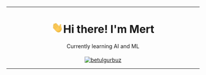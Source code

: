 
---

<div class="container">
  <h1 align="center"> 
    <img src="https://raw.githubusercontent.com/ABSphreak/ABSphreak/master/gifs/Hi.gif" width="30px">Hi there! I'm Mert </h1>
   <p align="center"> Currently learning AI and ML<br><br> 
    <a href="https://www.linkedin.com/in/mert-yaba-58116048/" target="blank"><img align="center" src="https://raw.githubusercontent.com/rahuldkjain/github-profile-readme-generator/master/src/images/icons/Social/linked-in-alt.svg" alt="betulgurbuz" height="30" width="40" /></a>
  <!---  <a href="https://www.kaggle.com/badl071" target="blank"><img align="center" src="https://raw.githubusercontent.com/rahuldkjain/github-profile-readme-generator/master/src/images/icons/Social/kaggle.svg" alt="betulgurbuz" height="30" width="40" /></a>--->
    
   </p>
  <!--- <p align="center"><img src="https://github-readme-stats.vercel.app/api/top-langs?username=mertyaba&show_icons=true&locale=en&title_color=61dafb&text_color=ffffff&icon_color=61dafb&bg_color=20232a&langs_count=8&layout=compact&border_color=#f8f8ff&hide_border=true" alt="BG" /></p>--->

</div>

---

<!---<p align="right"> <img src="https://komarev.com/ghpvc/?username=mertyaba" alt="badl7" /> </p>--->
